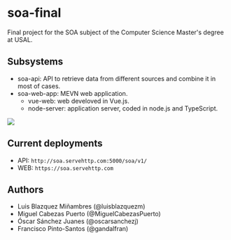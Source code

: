 # soa-final
Final project for the SOA subject of the Computer Science Master's degree at USAL.

## Subsystems
- soa-api: API to retrieve data from different sources and combine it in most of cases.
- soa-web-app: MEVN web application.
	- vue-web: web develoved in Vue.js.
	- node-server: application server, coded in node.js and TypeScript.

<img src="https://github.com/GandalFran/soa-final/blob/master/soa-web-app/vue-web/public/img/architecture.png" align="center">


## Current deployments
- API: `http://soa.servehttp.com:5000/soa/v1/`
- WEB: `https://soa.servehttp.com`

## Authors
- Luis Blazquez Miñambres (@luisblazquezm)
- Miguel Cabezas Puerto (@MiguelCabezasPuerto)
- Óscar Sánchez Juanes (@oscarsanchezj)
- Francisco Pinto-Santos (@gandalfran)